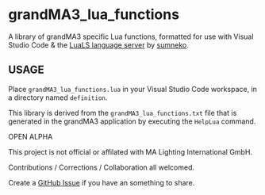 # grandMA3_lua_functions
A library of grandMA3 specific Lua functions, formatted for use with Visual Studio Code & the [LuaLS language server](https://marketplace.visualstudio.com/items?itemName=sumneko.lua) by [sumneko](https://marketplace.visualstudio.com/publishers/sumneko).

## USAGE
Place `grandMA3_lua_functions.lua` in your Visual Studio Code workspace, in a directory named `definition`.

This library is derived from the `grandMA3_lua_functions.txt` file that is generated in the grandMA3 application by executing the `HelpLua` command.


OPEN ALPHA

This project is not official or affilated with MA Lighting International GmbH.

Contributions / Corrections / Collaboration all welcomed.

Create a [GitHub Issue](https://github.com/jefffarrow/grandMA3_lua_functions/issues/new/choose) if you have an something to share.
